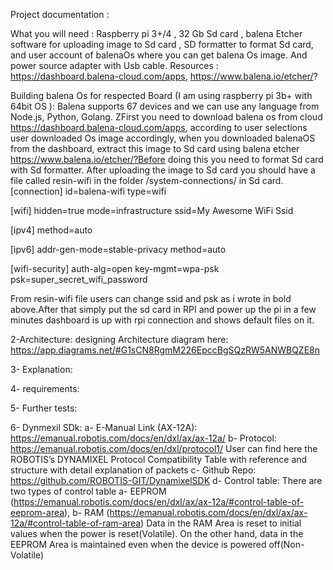Project documentation : 

What you will need :
Raspberry pi 3+/4 , 32 Gb Sd card , balena Etcher software for uploading image to Sd card , SD formatter to format Sd card, and user account of balenaOs where you can get balena Os image. And power source adapter with Usb cable.
Resources : https://dashboard.balena-cloud.com/apps, https://www.balena.io/etcher/?

 Building balena Os for respected Board (I am using raspberry pi 3b+ with 64bit OS ):
Balena supports 67 devices and we can use any language from Node.js, Python, Golang. ZFirst you need to download balena os from cloud https://dashboard.balena-cloud.com/apps, according to user selections user downloaded Os image accordingly,  when you downloaded balenaOS from the dashboard, extract this image to Sd card using balena etcher https://www.balena.io/etcher/?Before doing this you need to format Sd card with Sd formatter. After uploading the image to Sd card you should have a file called resin-wifi in the folder /system-connections/ in Sd card.
[connection]
id=balena-wifi
type=wifi

[wifi]
hidden=true
mode=infrastructure
ssid=My Awesome WiFi Ssid

[ipv4]
method=auto

[ipv6]
addr-gen-mode=stable-privacy
method=auto

[wifi-security]
auth-alg=open
key-mgmt=wpa-psk
psk=super_secret_wifi_password

From resin-wifi file users can change ssid and psk as i wrote in bold above.After that simply put the sd card in RPI and power up the pi in a few minutes dashboard is up with rpi connection and shows default files on it.  


2-Architecture: designing Architecture diagram here: https://app.diagrams.net/#G1sCN8RgmM226EpccBgSQzRW5ANWBQZE8n


3- Explanation: 

4- requirements: 

5- Further tests: 

6- Dynmexil SDk: 
   a- E-Manual Link (AX-12A): https://emanual.robotis.com/docs/en/dxl/ax/ax-12a/
   b- Protocol: https://emanual.robotis.com/docs/en/dxl/protocol1/ 
                User can find here the  ROBOTIS’s DYNAMIXEL Protocol Compatibility Table with reference and structure with detail explanation of packets 
   c- Github Repo: https://github.com/ROBOTIS-GIT/DynamixelSDK 
   d- Control table: 
				There are two types of control table a- EEPROM (https://emanual.robotis.com/docs/en/dxl/ax/ax-12a/#control-table-of-eeprom-area), b- RAM (https://emanual.robotis.com/docs/en/dxl/ax/ax-12a/#control-table-of-ram-area)
				Data in the RAM Area is reset to initial values when the power is reset(Volatile). On the other hand, data in the EEPROM Area is maintained even when the device is powered off(Non-Volatile)


